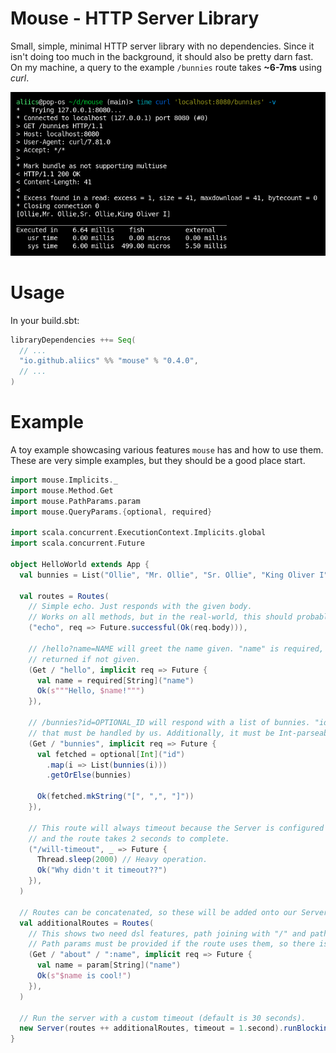 # Mouse - HTTP Server Library

Small, simple, minimal HTTP server library with no dependencies.
Since it isn't doing too much in the background, it should also be pretty darn fast.
On my machine, a query to the example `/bunnies` route takes **~6-7ms** using *curl*.

![Screenshot of fish showing how long it took curl to respond](images/fish-screenshot.png)

# Usage

In your build.sbt:
```scala
libraryDependencies ++= Seq(
  // ...
  "io.github.aliics" %% "mouse" % "0.4.0",
  // ...
)
```

# Example

A toy example showcasing various features `mouse` has and how to use them. These are very simple examples, but they
should be a good place start.

```scala
import mouse.Implicits._
import mouse.Method.Get
import mouse.PathParams.param
import mouse.QueryParams.{optional, required}

import scala.concurrent.ExecutionContext.Implicits.global
import scala.concurrent.Future

object HelloWorld extends App {
  val bunnies = List("Ollie", "Mr. Ollie", "Sr. Ollie", "King Oliver I")

  val routes = Routes(
    // Simple echo. Just responds with the given body.
    // Works on all methods, but in the real-world, this should probably just be a POST/PUT.
    ("echo", req => Future.successful(Ok(req.body))),

    // /hello?name=NAME will greet the name given. "name" is required, so a 400 will be
    // returned if not given.
    (Get / "hello", implicit req => Future {
      val name = required[String]("name")
      Ok(s"""Hello, $name!""")
    }),

    // /bunnies?id=OPTIONAL_ID will respond with a list of bunnies. "id" is optional, so
    // that must be handled by us. Additionally, it must be Int-parseable.
    (Get / "bunnies", implicit req => Future {
      val fetched = optional[Int]("id")
        .map(i => List(bunnies(i)))
        .getOrElse(bunnies)

      Ok(fetched.mkString("[", ",", "]"))
    }),

    // This route will always timeout because the Server is configured to a 1 second timeout
    // and the route takes 2 seconds to complete.
    ("/will-timeout", _ => Future {
      Thread.sleep(2000) // Heavy operation.
      Ok("Why didn't it timeout??")
    }),
  )

  // Routes can be concatenated, so these will be added onto our Server routes.
  val additionalRoutes = Routes(
    // This shows two need dsl features, path joining with "/" and path parameters.
    // Path params must be provided if the route uses them, so there is no optional version of the "param" function.
    (Get / "about" / ":name", implicit req => Future {
      val name = param[String]("name")
      Ok(s"$name is cool!")
    }),
  )

  // Run the server with a custom timeout (default is 30 seconds).
  new Server(routes ++ additionalRoutes, timeout = 1.second).runBlocking()
}
```
